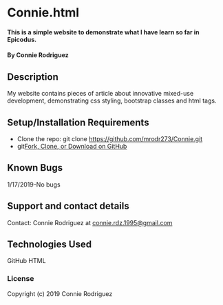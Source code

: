 # Connie.html

#### This is a simple website to demonstrate what I have learn so far in Epicodus.

#### By Connie Rodriguez

## Description

My website contains pieces of article about innovative mixed-use development, demonstrating css styling, bootstrap classes and html tags.

## Setup/Installation Requirements

* Clone the repo: git clone https://github.com/mrodr273/Connie.git
* git[Fork, Clone, or Download on GitHub](https://github.com/mrodr273/Connie.git)

## Known Bugs

1/17/2019-No bugs

## Support and contact details
Contact: Connie Rodriguez at connie.rdz.1995@gmail.com

## Technologies Used

GitHub
HTML

### License

Copyright (c) 2019 Connie Rodriguez
